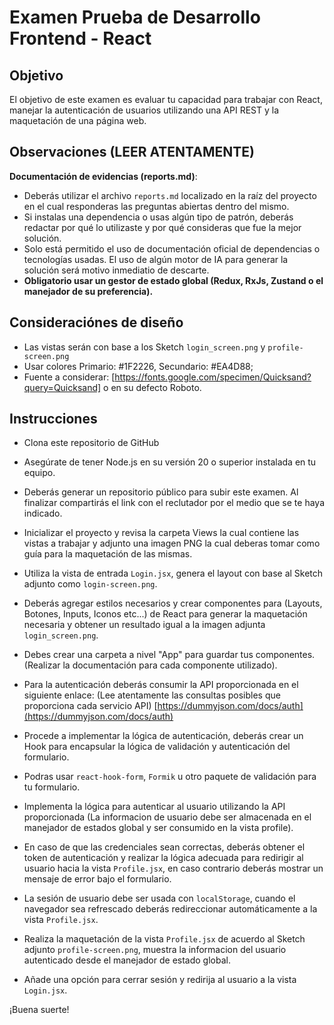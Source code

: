 # Examen Prueba de Desarrollo Frontend - React

## Objetivo
El objetivo de este examen es evaluar tu capacidad para trabajar con React, manejar la autenticación de usuarios utilizando una API REST y la maquetación de una página web.

## Observaciones (LEER ATENTAMENTE)
**Documentación de evidencias (reports.md)**:
- Deberás utilizar el archivo `reports.md` localizado en la raíz del proyecto en el cual responderas las preguntas abiertas dentro del mismo. 
- Si instalas una dependencia o usas algún tipo de patrón, deberás redactar por qué lo utilizaste y por qué consideras que fue la mejor solución.
- Solo está permitido el uso de documentación oficial de dependencias o tecnologías usadas. El uso de algún motor de IA para generar la solución será motivo inmediatio de descarte.
- **Obligatorio usar un gestor de estado global (Redux, RxJs, Zustand o el manejador de su preferencia).**

## Consideraciónes de diseño
- Las vistas serán con base a los Sketch `login_screen.png` y `profile-screen.png`
- Usar colores Primario: #1F2226, Secundario: #EA4D88;
- Fuente a considerar: [https://fonts.google.com/specimen/Quicksand?query=Quicksand] o en su defecto Roboto.

## Instrucciones

- Clona este repositorio de GitHub

- Asegúrate de tener Node.js en su versión 20 o superior instalada en tu equipo.  

- Deberás generar un repositorio público para subir este examen. Al finalizar compartirás el link con el reclutador por el medio que se te haya indicado.

- Inicializar el proyecto y revisa la carpeta Views la cual contiene las vistas a trabajar y adjunto una imagen PNG la cual deberas tomar como guía para la maquetación de las mismas.

- Utiliza la vista de entrada `Login.jsx`, genera el layout con base al Sketch adjunto como `login-screen.png`. 

- Deberás agregar estilos necesarios y crear componentes para (Layouts, Botones, Inputs, Iconos etc...) de React para generar la maquetación necesaria y obtener un resultado igual a la imagen adjunta `login_screen.png`.

- Debes crear una carpeta a nivel "App" para guardar tus componentes. (Realizar la documentación para cada componente utilizado).

- Para la autenticación deberás consumir la API proporcionada en el siguiente enlace: (Lee atentamente las consultas posibles que proporciona cada servicio API)
[https://dummyjson.com/docs/auth](https://dummyjson.com/docs/auth)

- Procede a implementar la lógica de autenticación, deberás crear un Hook para encapsular la lógica de validación y autenticación del formulario.

- Podras usar `react-hook-form`, `Formik` u otro paquete de validación para tu formulario.

- Implementa la lógica para autenticar al usuario utilizando la API proporcionada (La informacion de usuario debe ser almacenada en el manejador de estados global y ser consumido en la vista profile).

- En caso de que las credenciales sean correctas, deberás obtener el token de autenticación y realizar la lógica adecuada para redirigir al usuario hacia la vista `Profile.jsx`, en caso contrario deberás mostrar un mensaje de error bajo el formulario.

- La sesión de usuario debe ser usada con `localStorage`, cuando el navegador sea refrescado deberás redireccionar automáticamente a la vista `Profile.jsx`.

- Realiza la maquetación de la vista `Profile.jsx` de acuerdo al Sketch adjunto `profile-screen.png`, muestra la informacion del usuario autenticado desde el manejador de estado global.

- Añade una opción para cerrar sesión y redirija al usuario a la vista `Login.jsx`.

¡Buena suerte!